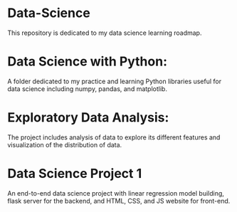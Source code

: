 # Data-Science
This repository is dedicated to my data science learning roadmap. 

# Data Science with Python:
A folder dedicated to my practice and learning Python libraries useful for data science including numpy, pandas, and matplotlib.

# Exploratory Data Analysis:
The project includes analysis of data to explore its different features and visualization of the distribution of data.

# Data Science Project 1
An end-to-end data science project with linear regression model building, flask server for the backend, and HTML, CSS, and JS website for front-end.

